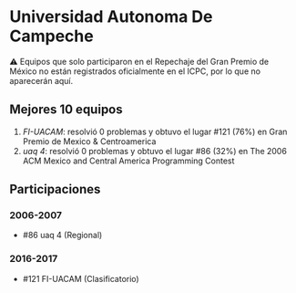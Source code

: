 # Universidad Autonoma De Campeche

:warning: Equipos que solo participaron en el Repechaje del Gran Premio de México no están registrados oficialmente en el ICPC, por lo que no aparecerán aquí.

## Mejores 10 equipos

1. _FI-UACAM_: resolvió 0 problemas y obtuvo el lugar #121 (76%) en Gran Premio de Mexico & Centroamerica
1. _uaq 4_: resolvió 0 problemas y obtuvo el lugar #86 (32%) en The 2006 ACM Mexico and Central America Programming Contest

## Participaciones

### 2006-2007

- #86 uaq 4 (Regional)

### 2016-2017

- #121 FI-UACAM (Clasificatorio)



